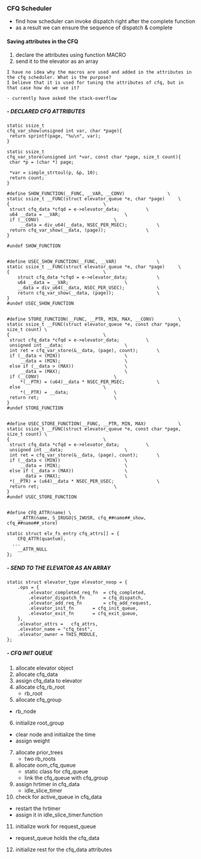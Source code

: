 ### CFQ Scheduler
- find how scheduler can invoke dispatch right after the complete function
- as a result we can ensure the sequence of dispatch & complete

#### Saving attributes in the CFQ
1. declare the attributes using function MACRO
2. send it to the elevator as an array


```
I have no idea why the macros are used and added in the attributes in the cfq scheduler. What is the purpose?
I believe that it is used for tuning the attributes of cfq, but in that case how do we use it?

- currently have asked the stack-overflow

```

##### - DECLARED CFQ ATTRIBUTES

```
static ssize_t
cfq_var_show(unsigned int var, char *page){
 return sprintf(page, "%u\n", var);
}

static ssize_t
cfq_var_store(unsigned int *var, const char *page, size_t count){
 char *p = (char *) page;

 *var = simple_strtoul(p, &p, 10);
 return count;
}

#define SHOW_FUNCTION(__FUNC, __VAR, __CONV)				\
static ssize_t __FUNC(struct elevator_queue *e, char *page)		\
{									\
 struct cfq_data *cfqd = e->elevator_data;			\
 u64 __data = __VAR;						\
 if (__CONV)							\
	 __data = div_u64(__data, NSEC_PER_MSEC);			\
 return cfq_var_show(__data, (page));				\
}

#undef SHOW_FUNCTION


#define USEC_SHOW_FUNCTION(__FUNC, __VAR)				\
static ssize_t __FUNC(struct elevator_queue *e, char *page)		\
{									\
	struct cfq_data *cfqd = e->elevator_data;			\
	u64 __data = __VAR;						\
	__data = div_u64(__data, NSEC_PER_USEC);			\
	return cfq_var_show(__data, (page));				\
}
#undef USEC_SHOW_FUNCTION


#define STORE_FUNCTION(__FUNC, __PTR, MIN, MAX, __CONV)			\
static ssize_t __FUNC(struct elevator_queue *e, const char *page, size_t count)	\
{									\
 struct cfq_data *cfqd = e->elevator_data;			\
 unsigned int __data;						\
 int ret = cfq_var_store(&__data, (page), count);		\
 if (__data < (MIN))						\
	 __data = (MIN);						\
 else if (__data > (MAX))					\
	 __data = (MAX);						\
 if (__CONV)							\
	 *(__PTR) = (u64)__data * NSEC_PER_MSEC;			\
 else								\
	 *(__PTR) = __data;					\
 return ret;							\
}
#undef STORE_FUNCTION


#define USEC_STORE_FUNCTION(__FUNC, __PTR, MIN, MAX)			\
static ssize_t __FUNC(struct elevator_queue *e, const char *page, size_t count)	\
{									\
 struct cfq_data *cfqd = e->elevator_data;			\
 unsigned int __data;						\
 int ret = cfq_var_store(&__data, (page), count);		\
 if (__data < (MIN))						\
	 __data = (MIN);						\
 else if (__data > (MAX))					\
	 __data = (MAX);						\
 *(__PTR) = (u64)__data * NSEC_PER_USEC;				\
 return ret;							\
}
#undef USEC_STORE_FUNCTION


#define CFQ_ATTR(name) \
	__ATTR(name, S_IRUGO|S_IWUSR, cfq_##name##_show, cfq_##name##_store)

static struct elv_fs_entry cfq_attrs[] = {
	CFQ_ATTR(quantum),
  ...
	__ATTR_NULL
};
```

##### - SEND TO THE ELEVATOR AS AN ARRAY

```
static struct elevator_type elevator_noop = {
	.ops = {
		.elevator_completed_req_fn  = cfq_completed,
		.elevator_dispatch_fn		= cfq_dispatch,
		.elevator_add_req_fn		= cfq_add_request,
		.elevator_init_fn		= cfq_init_queue,
		.elevator_exit_fn		= cfq_exit_queue,
	},
	.elevator_attrs =	cfq_attrs,
	.elevator_name = "cfq_test",
	.elevator_owner = THIS_MODULE,
};
```


##### - CFQ INIT QUEUE
1. allocate elevator object
2. allocate cfq_data
3. assign cfq_data to elevator
4. allocate cfq_rb_root
   - rb_root
5. allocate cfq_group
  -  rb_node
6. initialize root_group
  - clear node and initialize the time
  - assign weight
7. allocate prior_trees
   - two rb_roots
8. allocate oom_cfq_queue
   - static class for cfq_queue
   - link the cfq_queue with cfq_group
9. assign hrtimer in cfq_data
   - idle_slice_timer
10. check for active_queue in cfq_data
   - restart the hrtimer
   - assign it in idle_slice_timer.function  
11. initialize work for request_queue
   - request_queue holds the cfq_data
12. initialize rest for the cfq_data attributes
